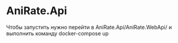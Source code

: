 # AniRate.Api
Чтобы запустить нужно перейти в AniRate.Api/AniRate.WebApi/ и выполнить команду docker-compose up
